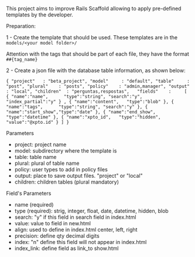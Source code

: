This project aims to improve Rails Scaffold allowing to apply pre-defined templates by the developer.

Preparation:

1 - Create the template that should be used. These templates are in the `models/<your model folder>/`

Attention with the tags that should be part of each file, they have the format `##{tag_name}`

2 - Create a json file with the database table information, as shown below:

`{
  "project"   : "beta_project",
  "model"     : "default",
  "table"     : "post",
  "plural"    : "posts",
  "policy"    : "admin,manager",
  "output"    : "local",
  "children"  : "perguntas,respostas",  
  "fields"    :    
  [
    { "name":"name",      "type":"string", "search":"y", "index_partial":"y" } ,
    { "name":"content",   "type":"blob" },
    { "name":"tags",      "type":"string", "search":"y" },
    { "name":"start_show","type":"date" },
    { "name":"end_show",  "type":"datetime" },
    { "name":"xpto_id",   "type":"hidden", "value":"@xpto.id" }
  ]
}`

Parameters
- project: project name
- model: subdirectory where the template is
- table: table name
- plural: plural of table name
- policy: user types to add in policy files
- output: place to save output files. "project" or "local"
- children: children tables (plural mandatory)

Field's Parameters
- name (required)
- type (required): strig, integer, float, date, datetime, hidden, blob
- search: "y" if this field in search field in index.html
- value: value to field in new.html
- align: used to define <td align=""> in index.html center, left, right
- precision: define qty decimal digits 
- index: "n" define this field will not appear in index.html
- index_link: define field as link_to show.html

